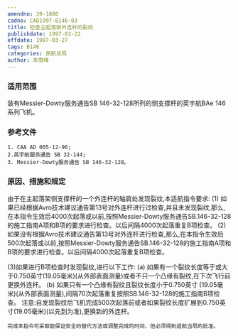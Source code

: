 ```yaml
---
amendno: 39-1880
cadno: CAD1997-B146-03
title: 检查主起落架外连杆的裂纹
publishdate: 1997-03-22
effdate: 1997-03-27
tags: B146
categories: 民航总局
author: 朱雪峰
---
```


### 适用范围 
装有Messier-Dowty服务通告SB 146-32-128所列的侧支撑杆的英宇航BAe 146系列飞机。

<!--more-->
### 参考文件
    1. CAA AD 005-12-96; 
    2.英宇航服务通告 SB 32-144; 
    3. Messier-Dowty服务通告 SB 146-32-128。

### 原因、措施和规定 
由于在主起落架侧支撑杆的一个外连杆的轴肩处发现裂纹,本适航指令要求: 
    (1) 如果已经根据Avro技术建议通告第13号对外连杆进行过检查,并且未发现裂纹,那么,在本指令生效后4000次起落或以前,按照Messier-Dowty服务通告SB.146-32-128的施工指南A项和B项的要求进行检查。以后间隔4000次起落重复B项检查。 
(2) 如果没有根据Avro技术建议通告第13号对外连杆进行检查,那么,在本指令生效后500次起落或以前,按照Messier-Dowty服务通告SB.146-32-128的施工指南A项和B项的要求进行检查。以后间隔4000次起落重复B项检查。 

  
(3)如果进行B项检查时发现裂纹,进行以下工作: 
(a) 如果有一个裂纹长度等于或大于0.750英寸(19.05毫米)(从外部表面测量)或者不只一个凸缘有裂纹,在下次飞行前更换外连杆。 
(b) 如果只有一个凸缘有裂纹且裂纹长度小于0.750英寸
(19.05毫米)(从外部表面测量),间隔70次起落重复按照SB.146-32-128的施工指南B项检查。     注意:自发现裂纹后飞机完成500次起落前或者如果裂纹长度扩展到0.750英寸(19.05毫米)(以先到为准),更换新的外连杆。 

    完成本指令可采取能保证安全的替代方法或调整完成的时间，但必须得到适航当局的批准。 

